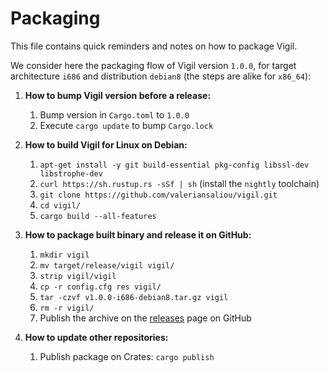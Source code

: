 Packaging
=========

This file contains quick reminders and notes on how to package Vigil.

We consider here the packaging flow of Vigil version `1.0.0`, for target architecture `i686` and distribution `debian8` (the steps are alike for `x86_64`):

1. **How to bump Vigil version before a release:**
    1. Bump version in `Cargo.toml` to `1.0.0`
    2. Execute `cargo update` to bump `Cargo.lock`

2. **How to build Vigil for Linux on Debian:**
    1. `apt-get install -y git build-essential pkg-config libssl-dev libstrophe-dev`
    2. `curl https://sh.rustup.rs -sSf | sh` (install the `nightly` toolchain)
    3. `git clone https://github.com/valeriansaliou/vigil.git`
    4. `cd vigil/`
    5. `cargo build --all-features`

3. **How to package built binary and release it on GitHub:**
    1. `mkdir vigil`
    2. `mv target/release/vigil vigil/`
    3. `strip vigil/vigil`
    4. `cp -r config.cfg res vigil/`
    5. `tar -czvf v1.0.0-i686-debian8.tar.gz vigil`
    6. `rm -r vigil/`
    7. Publish the archive on the [releases](https://github.com/valeriansaliou/vigil/releases) page on GitHub

4. **How to update other repositories:**
    1. Publish package on Crates: `cargo publish`
